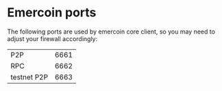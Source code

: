 # Emercoin ports

The following ports are used by emercoin core client, so you may need to adjust your firewall accordingly:

<table>
<tbody><tr><td>P2P</td><td>6661</td></tr>
<tr><td>RPC</td><td>6662</td></tr>
<tr><td>testnet P2P</td><td>6663</td></tr>
</tbody></table>
